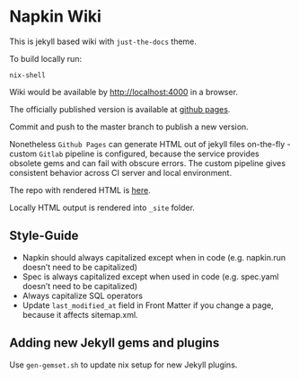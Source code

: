 # Napkin Wiki

This is jekyll based wiki with `just-the-docs` theme.

To build locally run:

``` shell
nix-shell
```

Wiki would be available by
[http://localhost:4000](http://localhost:4000) in a browser.

The officially published version is available at [github
pages](https://soostone.github.io).


Commit and push to the master branch to publish a new version.

Nonetheless `Github Pages` can generate HTML out of jekyll files
on-the-fly - custom `Gitlab` pipeline is configured, because the
service provides obsolete gems and can fail with obscure errors.  The
custom pipeline gives consistent behavior across CI server and local
environment.

The repo with rendered HTML is
[here](https://github.com/Soostone/Soostone.github.io.git).

Locally HTML output is rendered into `_site` folder.

## Style-Guide

* Napkin should always capitalized except when in code
  (e.g. napkin.run doesn’t need to be capitalized)
* Spec is always capitalized except when used in code (e.g. spec.yaml
  doesn’t need to be capitalized)
* Always capitalize SQL operators
* Update `last_modified_at` field in Front Matter if you change a page,
  because it affects sitemap.xml.


## Adding new Jekyll gems and plugins

Use `gen-gemset.sh` to update nix setup for new Jekyll plugins.
